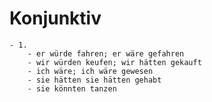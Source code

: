 # Konjunktiv
	- 1.
		- er würde fahren; er wäre gefahren
		- wir würden keufen; wir hätten gekauft
		- ich wäre; ich wäre gewesen
		- sie hätten sie hätten gehabt
		- sie könnten tanzen